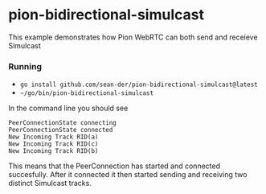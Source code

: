 # pion-bidirectional-simulcast

This example demonstrates how Pion WebRTC can both send and receieve Simulcast

### Running

* `go install github.com/sean-der/pion-bidirectional-simulcast@latest`
* `~/go/bin/pion-bidirectional-simulcast`

In the command line you should see

```
PeerConnectionState connecting
PeerConnectionState connected
New Incoming Track RID(a)
New Incoming Track RID(c)
New Incoming Track RID(b)
```

This means that the PeerConnection has started and connected succesfully. After it connected it then started sending and receiving two distinct Simulcast tracks.

